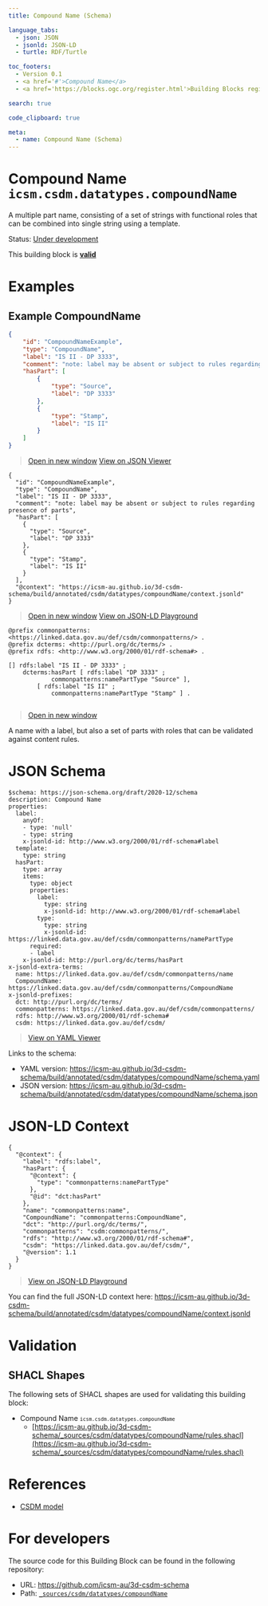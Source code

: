 ```yaml
---
title: Compound Name (Schema)

language_tabs:
  - json: JSON
  - jsonld: JSON-LD
  - turtle: RDF/Turtle

toc_footers:
  - Version 0.1
  - <a href='#'>Compound Name</a>
  - <a href='https://blocks.ogc.org/register.html'>Building Blocks register</a>

search: true

code_clipboard: true

meta:
  - name: Compound Name (Schema)
---
```



# Compound Name `icsm.csdm.datatypes.compoundName`

A multiple part name, consisting of a set of strings with functional roles that can be combined into single string using a template.

<p class="status">
    <span data-rainbow-uri="http://www.opengis.net/def/status">Status</span>:
    <a href="http://www.opengis.net/def/status/under-development" target="_blank" data-rainbow-uri>Under development</a>
</p>

<aside class="success">
This building block is <strong><a href="https://github.com/icsm-au/3d-csdm-schema/blob/main/build/tests/csdm/datatypes/compoundName/" target="_blank">valid</a></strong>
</aside>

# Examples

## Example CompoundName



```json
{
    "id": "CompoundNameExample",
    "type": "CompoundName",
    "label": "IS II - DP 3333",
    "comment": "note: label may be absent or subject to rules regarding presence of parts",
    "hasPart": [
        {
            "type": "Source",
            "label": "DP 3333"
        },
        {
            "type": "Stamp",
            "label": "IS II"
        }
    ]
}
```

<blockquote class="lang-specific json">
  <p class="example-links">
    <a target="_blank" href="https://icsm-au.github.io/3d-csdm-schema/build/tests/csdm/datatypes/compoundName/example_1_1.json">Open in new window</a>
    <a target="_blank" href="https://avillar.github.io/TreedocViewer/?dataParser=json&amp;dataUrl=https%3A%2F%2Ficsm-au.github.io%2F3d-csdm-schema%2Fbuild%2Ftests%2Fcsdm%2Fdatatypes%2FcompoundName%2Fexample_1_1.json&amp;expand=2&amp;option=%7B%22showTable%22%3A+false%7D">View on JSON Viewer</a></p>
</blockquote>




```jsonld
{
  "id": "CompoundNameExample",
  "type": "CompoundName",
  "label": "IS II - DP 3333",
  "comment": "note: label may be absent or subject to rules regarding presence of parts",
  "hasPart": [
    {
      "type": "Source",
      "label": "DP 3333"
    },
    {
      "type": "Stamp",
      "label": "IS II"
    }
  ],
  "@context": "https://icsm-au.github.io/3d-csdm-schema/build/annotated/csdm/datatypes/compoundName/context.jsonld"
}
```

<blockquote class="lang-specific jsonld">
  <p class="example-links">
    <a target="_blank" href="https://icsm-au.github.io/3d-csdm-schema/build/tests/csdm/datatypes/compoundName/example_1_1.jsonld">Open in new window</a>
    <a target="_blank" href="https://json-ld.org/playground/#json-ld=https%3A%2F%2Ficsm-au.github.io%2F3d-csdm-schema%2Fbuild%2Ftests%2Fcsdm%2Fdatatypes%2FcompoundName%2Fexample_1_1.jsonld">View on JSON-LD Playground</a>
</blockquote>




```turtle
@prefix commonpatterns: <https://linked.data.gov.au/def/csdm/commonpatterns/> .
@prefix dcterms: <http://purl.org/dc/terms/> .
@prefix rdfs: <http://www.w3.org/2000/01/rdf-schema#> .

[] rdfs:label "IS II - DP 3333" ;
    dcterms:hasPart [ rdfs:label "DP 3333" ;
            commonpatterns:namePartType "Source" ],
        [ rdfs:label "IS II" ;
            commonpatterns:namePartType "Stamp" ] .


```

<blockquote class="lang-specific turtle">
  <p class="example-links">
    <a target="_blank" href="https://icsm-au.github.io/3d-csdm-schema/build/tests/csdm/datatypes/compoundName/example_1_1.ttl">Open in new window</a>
</blockquote>


A name with a label, but also a set of parts with roles that can be validated against content rules.


# JSON Schema

```yaml--schema
$schema: https://json-schema.org/draft/2020-12/schema
description: Compound Name
properties:
  label:
    anyOf:
    - type: 'null'
    - type: string
    x-jsonld-id: http://www.w3.org/2000/01/rdf-schema#label
  template:
    type: string
  hasPart:
    type: array
    items:
      type: object
      properties:
        label:
          type: string
          x-jsonld-id: http://www.w3.org/2000/01/rdf-schema#label
        type:
          type: string
          x-jsonld-id: https://linked.data.gov.au/def/csdm/commonpatterns/namePartType
      required:
      - label
    x-jsonld-id: http://purl.org/dc/terms/hasPart
x-jsonld-extra-terms:
  name: https://linked.data.gov.au/def/csdm/commonpatterns/name
  CompoundName: https://linked.data.gov.au/def/csdm/commonpatterns/CompoundName
x-jsonld-prefixes:
  dct: http://purl.org/dc/terms/
  commonpatterns: https://linked.data.gov.au/def/csdm/commonpatterns/
  rdfs: http://www.w3.org/2000/01/rdf-schema#
  csdm: https://linked.data.gov.au/def/csdm/

```

> <a target="_blank" href="https://avillar.github.io/TreedocViewer/?dataParser=yaml&amp;dataUrl=https%3A%2F%2Ficsm-au.github.io%2F3d-csdm-schema%2Fbuild%2Fannotated%2Fcsdm%2Fdatatypes%2FcompoundName%2Fschema.yaml&amp;expand=2&amp;option=%7B%22showTable%22%3A+false%7D">View on YAML Viewer</a>

Links to the schema:

* YAML version: <a href="https://icsm-au.github.io/3d-csdm-schema/build/annotated/csdm/datatypes/compoundName/schema.yaml" target="_blank">https://icsm-au.github.io/3d-csdm-schema/build/annotated/csdm/datatypes/compoundName/schema.yaml</a>
* JSON version: <a href="https://icsm-au.github.io/3d-csdm-schema/build/annotated/csdm/datatypes/compoundName/schema.json" target="_blank">https://icsm-au.github.io/3d-csdm-schema/build/annotated/csdm/datatypes/compoundName/schema.json</a>


# JSON-LD Context

```json--ldContext
{
  "@context": {
    "label": "rdfs:label",
    "hasPart": {
      "@context": {
        "type": "commonpatterns:namePartType"
      },
      "@id": "dct:hasPart"
    },
    "name": "commonpatterns:name",
    "CompoundName": "commonpatterns:CompoundName",
    "dct": "http://purl.org/dc/terms/",
    "commonpatterns": "csdm:commonpatterns/",
    "rdfs": "http://www.w3.org/2000/01/rdf-schema#",
    "csdm": "https://linked.data.gov.au/def/csdm/",
    "@version": 1.1
  }
}
```

> <a target="_blank" href="https://json-ld.org/playground/#json-ld=https%3A%2F%2Ficsm-au.github.io%2F3d-csdm-schema%2Fbuild%2Fannotated%2Fcsdm%2Fdatatypes%2FcompoundName%2Fcontext.jsonld">View on JSON-LD Playground</a>

You can find the full JSON-LD context here:
<a href="https://icsm-au.github.io/3d-csdm-schema/build/annotated/csdm/datatypes/compoundName/context.jsonld" target="_blank">https://icsm-au.github.io/3d-csdm-schema/build/annotated/csdm/datatypes/compoundName/context.jsonld</a>

# Validation

## SHACL Shapes

The following sets of SHACL shapes are used for validating this building block:

* Compound Name <small><code>icsm.csdm.datatypes.compoundName</code></small>
  * [https://icsm-au.github.io/3d-csdm-schema/_sources/csdm/datatypes/compoundName/rules.shacl](https://icsm-au.github.io/3d-csdm-schema/_sources/csdm/datatypes/compoundName/rules.shacl)

# References

* [CSDM model](https://github.com/icsm-au/3d-csdm)

# For developers

The source code for this Building Block can be found in the following repository:

* URL: <a href="https://github.com/icsm-au/3d-csdm-schema" target="_blank">https://github.com/icsm-au/3d-csdm-schema</a>
* Path:
<code><a href="https://github.com/icsm-au/3d-csdm-schema/blob/HEAD/_sources/csdm/datatypes/compoundName" target="_blank">_sources/csdm/datatypes/compoundName</a></code>

